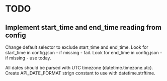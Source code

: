 # TODO

## Implement start_time and end_time reading from config

Change default selector to exclude start_time and end_time.
Look for start_time in config.json - if missing - fail.
Look for end_time in config.json - if missing - use today.

All dates should be parsed with UTC timezone (datetime.timezone.utc).
Create API_DATE_FORMAT strign constant to use with datetime.strftime.
